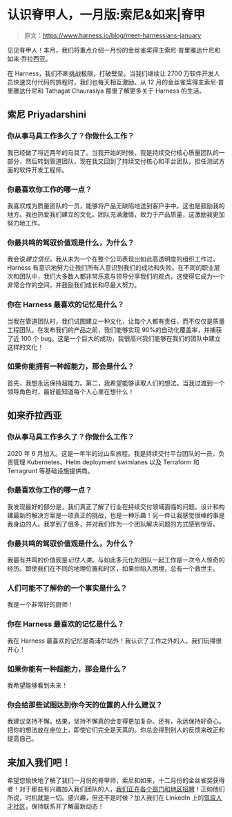 # 认识脊甲人，一月版:索尼&如来|脊甲

> 原文：<https://www.harness.io/blog/meet-harnessians-january>

见见脊甲人！本月，我们将重点介绍一月份的金丝雀奖得主索尼·普里雅达什尼和如来·乔拉西亚。

在 Harness，我们不断挑战极限，打破壁垒。当我们继续让 2700 万软件开发人员快速交付代码的旅程时，我们也每天相互激励。从 12 月的金丝雀奖得主索尼·普里雅达什尼和 Tathagat Chaurasiya 那里了解更多关于 Harness 的生活。

## 索尼 Priyadarshini

### 你从事马具工作多久了？你做什么工作？

我已经做了将近两年的马具了。当我开始的时候，我是持续交付核心质量团队的一部分，然后转到管道团队，现在我又回到了持续交付核心和平台团队，担任测试方面的软件开发工程师。

### 你最喜欢你工作的哪一点？

我喜欢成为质量团队的一员，能够将产品无缺陷地送到客户手中。这也是鼓励我的地方。我也热爱我们建立的文化。团队充满激情，致力于产品质量，这激励我更加努力地工作。

### 你最共鸣的驾驭价值观是什么，为什么？

我会说*建立信任*。我从未为一个在整个公司表现出如此高透明度的组织工作过。Harness 有意识地努力让我们所有人意识到我们的成功和失败。在不同的职业层次和团队中，我们大多数人都非常乐意与领导分享我们的观点，这使得它成为一个非常合作的空间，并鼓励我们成长和尽最大努力。

### 你在 Harness 最喜欢的记忆是什么？

当我在管道团队时，我们试图建立一种文化，让每个人都有责任，而不仅仅是质量工程团队。在发布我们的产品之前，我们能够实现 90%的自动化覆盖率，并捕获了近 100 个 bug。这是一个巨大的成功，我很高兴我们能够在我们的团队中建立这样的文化！

### 如果你能拥有一种超能力，那会是什么？

首先，我想永远保持超能力。第二，我希望能够读取人们的想法。当我过渡到一个领导角色时，最好能知道每个人心里在想什么！

## 如来乔拉西亚

### 你从事马具工作多久了？你做什么工作？

2020 年 6 月加入。这是一年半的过山车旅程。我是持续交付平台团队的一员，负责管理 Kubernetes、Helm deployment swimlanes 以及 Terraform 和 Terragrunt 等基础设施提供商。

### 你最喜欢你工作的哪一点？

我发现最好的部分是，我们真正了解了行业在持续交付领域面临的问题。设计和构建最新的解决方案是一项真正的挑战，也是一种乐趣！另一件让我感觉很棒的事是我身边的人。我学到了很多，并对我们作为一个团队解决问题的方式感到惊讶。

### 你最共鸣的驾驭价值观是什么，为什么？

我最有共鸣的价值观是*记住人类*。与如此多元化的团队一起工作是一次令人惊奇的经历。即使我们在不同的地理位置和时区，如果你陷入困境，总有一个救世主。

### 人们可能不了解你的一个事实是什么？

我是一个非常好的厨师！

### 你在 Harness 最喜欢的记忆是什么？

我在 Harness 最喜欢的记忆是斋浦尔站外！我认识了工作之外的人。我们玩得很开心！

### 如果你能有一种超能力，那会是什么？

我希望能够看到未来！

### 你会给那些试图达到你今天的位置的人什么建议？

我建议坚持不懈。结果，坚持不懈真的会变得更加复杂。还有，永远保持好奇心。把你的想法放在座位上，即使它们完全是天真的。你总会得到别人的反馈来改正和提高自己。

## 来加入我们吧！

希望您愉快地了解了我们一月份的脊甲师，索尼和如来，十二月份的金丝雀奖获得者！对于那些有兴趣加入我们团队的人，[我们正在各个部门和地区招聘](https://harness.io/company/careers/)！正如他们所说，时机就是一切。感兴趣，但还不是时候？加入我们在 LinkedIn 上的[驾驭人才社区](https://www.linkedin.com/groups/13871278/)，保持联系并了解最新动态！